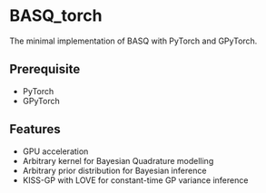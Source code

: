 # BASQ_torch

The minimal implementation of BASQ with PyTorch and GPyTorch. 

## Prerequisite
- PyTorch
- GPyTorch

## Features
- GPU acceleration
- Arbitrary kernel for Bayesian Quadrature modelling
- Arbitrary prior distribution for Bayesian inference
- KISS-GP with LOVE for constant-time GP variance inference
